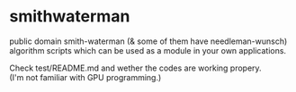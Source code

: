 # smithwaterman

public domain smith-waterman (& some of them have needleman-wunsch) algorithm scripts which can be used as a module in your own applications.  
  
Check test/README.md and wether the codes are working propery.  
(I'm not familiar with GPU programming.)
